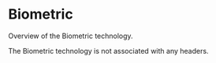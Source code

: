 # Biometric

Overview of the Biometric technology.

The Biometric technology is not associated with any headers.


